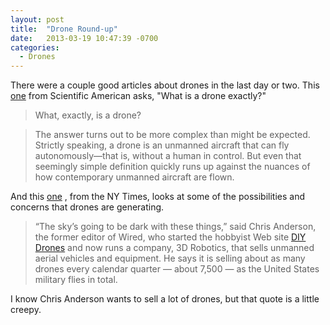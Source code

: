 ```yaml
---
layout: post
title:  "Drone Round-up"
date:   2013-03-19 10:47:39 -0700
categories:
  - Drones
---
```


There were a couple good articles about drones in the last day or two. This  [one](http://blogs.scientificamerican.com/guest-blog/2012/04/12/what-is-a-drone-anyway/)  from Scientific American asks, "What is a drone exactly?" 

 >  What, exactly, is a drone? 

 >  
 > 
 > The answer turns out to be more complex than might be expected. Strictly speaking, a drone is an unmanned aircraft that can fly autonomously—that is, without a human in control. But even that seemingly simple definition quickly runs up against the nuances of how contemporary unmanned aircraft are flown. 

 And this  [one](http://www.nytimes.com/2013/03/18/business/domestic-drones-on-patrol.html) , from the NY Times, looks at some of the possibilities and concerns that drones are generating. 

 >  “The sky’s going to be dark with these things,” said Chris Anderson, the former editor of Wired, who started the hobbyist Web site   [DIY Drones](http://diydrones.com/)   and now runs a company, 3D Robotics, that sells unmanned aerial vehicles and equipment. He says it is selling about as many drones every calendar quarter — about 7,500 — as the United States military flies in total. 

 I know Chris Anderson wants to sell a lot of drones, but that quote is a little creepy. 

 
